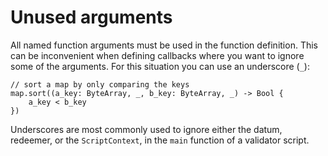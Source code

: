 # Unused arguments

All named function arguments must be used in the function definition. This can be inconvenient when defining callbacks where you want to ignore some of the arguments. For this situation you can use an underscore (`_`):

```helios
// sort a map by only comparing the keys
map.sort((a_key: ByteArray, _, b_key: ByteArray, _) -> Bool {
    a_key < b_key
})
```

Underscores are most commonly used to ignore either the datum, redeemer, or the `ScriptContext`, in the `main` function of a validator script.